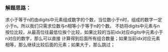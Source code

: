 ### 解题思路：
求小于等于n的由digits中元素组成数字的个数，当位数小于n时，组成的数字一定小于n。所以我们只需求位数与n相等小于等于n的个数。
不妨将digits中元素与n按位比较，从最高位往最低位挨个比较，如果比较的当前idx对应digits中元素小于n对应的数字，那么可以直接
计算得到后面所有组合数量；如果当前idx对应元素相等，那么继续比较后面的元素；如果大于，那么跳过；